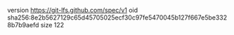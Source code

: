 version https://git-lfs.github.com/spec/v1
oid sha256:8e2b5627129c65d45705025ecf30c97fe5470045b127f667e5be3328b7b9aefd
size 122

